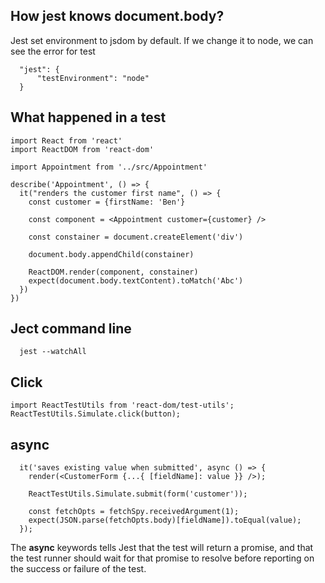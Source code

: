 ## How jest knows document.body?
Jest set environment to jsdom by default. If we change it to node, we can see the error for test
```
  "jest": {
      "testEnvironment": "node"
  }
```


## What happened in a test
```
import React from 'react'
import ReactDOM from 'react-dom'

import Appointment from '../src/Appointment'

describe('Appointment', () => {
  it("renders the customer first name", () => {
    const customer = {firstName: 'Ben'}

    const component = <Appointment customer={customer} />

    const constainer = document.createElement('div')

    document.body.appendChild(constainer)

    ReactDOM.render(component, constainer)
    expect(document.body.textContent).toMatch('Abc')
  })
})
```


## Ject command line 
```
  jest --watchAll
```

## Click
```
import ReactTestUtils from 'react-dom/test-utils';
ReactTestUtils.Simulate.click(button);
```


## async
```
  it('saves existing value when submitted', async () => {
    render(<CustomerForm {...{ [fieldName]: value }} />);

    ReactTestUtils.Simulate.submit(form('customer'));

    const fetchOpts = fetchSpy.receivedArgument(1);
    expect(JSON.parse(fetchOpts.body)[fieldName]).toEqual(value);
  });
```
The **async** keywords tells Jest that the test will return a promise, and that the test runner should wait for that 
promise to resolve before reporting on the success or failure of the test.


